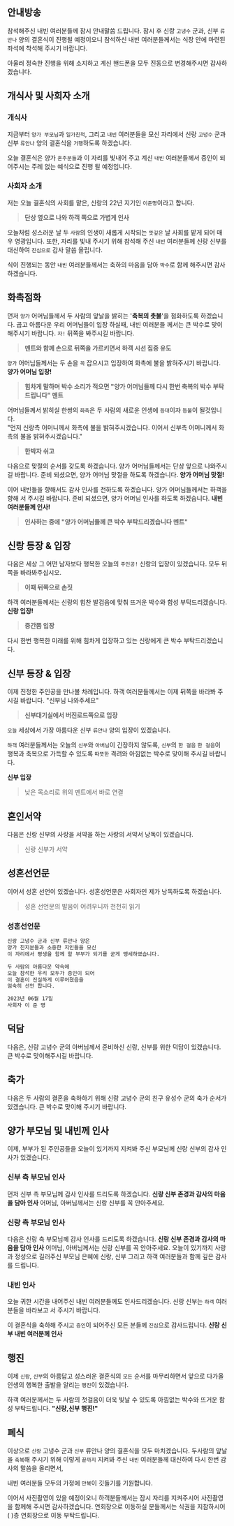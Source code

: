 
## 안내방송

참석해주신 내빈 여러분들께 잠시 안내말씀 드립니다. 
잠시 후 신랑 `고녕수` 군과, 신부 `류안나` 양의 결혼식이 진행될 예정이오니 
참석하신 내빈 여러분들께서는 식장 안에 마련된 좌석에 착석해 주시기 바랍니다.

아울러 정숙한 진행을 위해 소지하고 계신 핸드폰을 모두 진동으로 변경해주시면 감사하겠습니다.

## 개식사 및 사회자 소개
	
### 개식사
지금부터 `양가 부모님`과 `일가친척`, 그리고 `내빈` 여러분들을 모신 자리에서 신랑 `고녕수` 군과 신부 `류안나` 양의 결혼식을 `거행`하도록 하겠습니다.

오늘 결혼식은 양가 `혼주분들`과 이 자리를 빛내어 주고 계신 `내빈` 여러분들께서 증인이 되어주시는 주례 없는 예식으로 진행 될 예정입니다.
	
### 사회자 소개
저는 오늘 결혼식의 사회를 맡은, 신랑의 22년 지기인 `이준명`이라고 합니다.  
> **단상 옆으로 나와 하객 쪽으로 가볍게 인사**

오늘처럼 성스러운 날 두 `사람`의 인생이 새롭게 시작되는 `뜻깊은` 날 사회를 맡게 되어 매우 영광입니다.
또한,  자리를 빛내 주시기 위해 참석해 주신 `내빈` 여러분들께 신랑 신부를 대신하여 `진심으로` 감사 말씀 올립니다.

식이 진행되는 동안 `내빈` 여러분들께서는 축하의 마음을 담아 `박수`로 함께 해주시면 감사하겠습니다. 

## 화촉점화
먼저 `양가` 어머님들께서 두 사람의 앞날을 밝히는 '**축복의 촛불**'을 점화하도록 하겠습니다. 
곱고 아름다운 우리 어머님들이 입장 하실때, 내빈 여러분들 께서는 큰 박수로 맞이해주시기 바랍니다.
`자!` 뒤쪽을 봐주시길 바랍니다.
> **멘트와 함께 손으로 뒤쪽을 가르키면서 하객 시선 집중 유도** 

`양가` 어머님들께서는 두 손을 `꼭` 잡으시고 입장하여 화촉에 불을 밝혀주시기 바랍니다.
**양가 어머님 입장!**
> **힘차게 말하며 박수 소리가 적으면 "양가 어머님들께 다시 한번 축복의 박수 부탁드립니다" 멘트**

어머님들께서 밝히실 한쌍의 `화촉`은 두 사람의 새로운 인생에 `등대`이자 `등불`이 될것입니다.  
"먼저 신랑측 어머니께서 화촉에 불을 밝혀주시겠습니다. 이어서 신부측 어머니께서 화촉의 불을 밝혀주시겠습니다."
> **한박자 쉬고** 

다음으로 맞절의 순서를 갖도록 하겠습니다. 양가 어머님들께서는 단상 앞으로 나와주시길 바랍니다. 
준비 되셨으면, 양가 어머님 맞절을 하도록 하겠습니다. 
**양가 어머님 맞절!**

이어 내빈들을 향해서도 감사 인사를 전하도록 하겠습니다. 양가 어머님들께서는 하객을 향해 서 주시길 바랍니다.
준비 되셨으면, 양가 어머님 인사를 하도록 하겠습니다.
**내빈 여러분들께 인사!**
> **인사하는 중에 "양가 어머님들께 큰 박수 부탁드리겠습니다 멘트"**

## 신랑 등장 & 입장
다음은 세상 그 어떤 남자보다 행복한 오늘의 `주인공!` 신랑의 입장이 있겠습니다.  모두 뒤쪽을 바라봐주십시오.
> **이때 뒤쪽으로 손짓**

하객 여러분들께서는 신랑의 힘찬 발검음에 맞춰 뜨거운 박수와 함성 부탁드리겠습니다. 
**신랑 입장!**

> **중간쯤 입장**

다시 한번 행복한 미래를 위해 힘차게 입장하고 있는 신랑에게 큰 박수 부탁드리겠습니다.

## 신부 등장 & 입장
이제 진정한 주인공을 만나볼 차례입니다. 
하객 여러분들께서는 이제 뒤쪽을 바라봐 주시길 바랍니다. 
"신부님 나와주세요"

> **신부대기실에서 버진로드쪽으로 입장**

`오늘` 세상에서 가장 아름다운 신부 `류안나` 양의 입장이 있겠습니다.   

`하객` 여러분들께서는 오늘의 `신부`와 `아버님`이 긴장하지 않도록,  `신부`의 `한 걸음` `한 걸음`이 행복과 축복으로 가득할 수 있도록 `따뜻한` 격려와 아낌없는 박수로 맞이해 주시길 바랍니다.

**신부 입장**
> 낮은 목소리로 위의 멘트에서 바로 연결

## 혼인서약
다음은 신랑 신부의 사랑을 서약을 하는 사랑의 서약서 낭독이 있겠습니다. 

> 신랑 신부가 서약

## 성혼선언문
이어서 성혼 선언이 있겠습니다. 성혼성언문은 사회자인 제가 낭독하도록 하겠습니다.
> 성혼 선언문의 발음이 어려우니까 천천히 읽기 

### 성혼선언문
```bash
신랑 고녕수 군과 신부 류안나 양은
양가 친지분들과 소중한 지인들을 모신
이 자리에서 평생을 함께 할 부부가 되기를 굳게 맹세하였습니다.

두 사람의 아름다운 약속에
오늘 참석한 우리 모두가 증인이 되어
이 결혼이 진실하게 이루어졌음을
엄숙히 선언 합니다.

2023년 06월 17일
사회자 이 준 명
```

## 덕담
다음은, 신랑 고녕수 군의 아버님께서 준비하신 신랑, 신부를 위한 덕담이 있겠습니다.  
큰 박수로 맞이해주시길 바랍니다. 

## 축가
다음은 두 사람의 결혼을 축하하기 위해 신랑 고녕수 군의 친구 유성수 군의 축가 순서가 있겠습니다.
큰 박수로 맞이해 주시기 바랍니다.

## 양가 부모님 및 내빈께 인사
이제, 부부가 된 주인공들을 오늘이 있기까지 지켜봐 주신 부모님께 신랑 신부의 감사 인사가 있겠습니다.

### 신부 측 부모님 인사
먼저 신부 측 부모님께 감사 인사를 드리도록 하겠습니다.
**신랑 신부 존경과 감사의 마음을 담아 인사**
어머님, 아버님께서는 신랑 신부를 꼭 안아주세요.

### 신랑 측 부모님 인사
다음은 신랑 측 부모님께 감사 인사를 드리도록 하겠습니다.
**신랑 신부 존경과 감사의 마음을 담아 인사**
어머님, 아버님께서는 신랑 신부를 꼭 안아주세요.
오늘이 있기까지 사랑과 정성으로 길러주신 부모님 은혜에 신랑, 신부 그리고 하객 여러분들과 함께 깊은 감사를 드립니다.

### 내빈 인사
오늘 귀한 시간을 내어주신 내빈 여러분들께도 인사드리겠습니다. 
신랑 신부는 `하객` 여러분들을 바라보고 서 주시기 바랍니다.

이 결혼식을 축하해 주시고 `증인`이 되어주신 모든 분들께 `진심`으로 감사드립니다.
**신랑 신부 내빈 여러분께 인사**

## 행진
이제 `신랑`, `신부`의 아름답고 성스러운 결혼식의  `모든` 순서를 마무리하면서 앞으로 다가올 
인생의 행복한 출발을 알리는 `행진`이 있겠습니다.

하객 여러분께서는 두 사람의 첫걸음이 더욱 빛날 수 있도록 아낌없는 박수와 뜨거운 함성 부탁드립니다.
**"신랑,신부 행진!"**

## 폐식
이상으로 `신랑` 고녕수 군과 `신부` 류안나 양의 결혼식을 모두 마치겠습니다. 
두사람의 앞날을 `축복`해 주시기 위해 이렇게 `끝까지` 지켜봐 주신 `내빈` 여러분들께 대신하여 다시 한번 감사의 말씀을 올리면서,

내빈 여러분들 모두의 가정에 `만복`이 깃들기를 기원합니다. 

이어서 사진촬영이 있을 예정이오니 하객분들께서는 잠시 자리를 지켜주시어 사진촬영을 함께해 주시면 감사하겠습니다.
연회장으로 이동하실 분들께서는 식권을 지참하시어 ( )층 연회장으로 이동 부탁드립니다.
